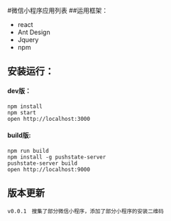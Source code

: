 #微信小程序应用列表
##运用框架：

- react
- Ant Design
- Jquery
- npm

## 安装运行：

#### dev版：
    npm install
    npm start
    open http://localhost:3000
    
#### build版:
    npm run build
    npm install -g pushstate-server
    pushstate-server build
    open http://localhost:9000
    
## 版本更新
    v0.0.1　搜集了部分微信小程序，添加了部分小程序的安装二维码 